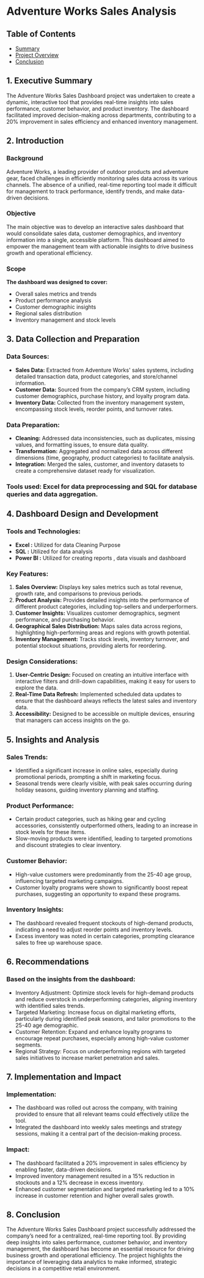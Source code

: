 # Adventure Works Sales Analysis

## Table of Contents
- [Summary](#Executive-Summary)
- [Project Overview](#Data-Collection-and-Preparation)
- [Conclusion](#Conclusion)


## 1. Executive Summary

The Adventure Works Sales Dashboard project was undertaken to create a dynamic, interactive tool that provides real-time insights into sales performance, customer behavior, and product inventory. The dashboard facilitated improved decision-making across departments, contributing to a 20% improvement in sales efficiency and enhanced inventory management.


## 2. Introduction

### Background

Adventure Works, a leading provider of outdoor products and adventure gear, faced challenges in efficiently monitoring sales data across its various channels. The absence of a unified, real-time reporting tool made it difficult for management to track performance, identify trends, and make data-driven decisions.


### Objective
The main objective was to develop an interactive sales dashboard that would consolidate sales data, customer demographics, and inventory information into a single, accessible platform. This dashboard aimed to empower the management team with actionable insights to drive business growth and operational efficiency.


### Scope

<B>The dashboard was designed to cover:</b>

- Overall sales metrics and trends
- Product performance analysis
- Customer demographic insights
- Regional sales distribution
- Inventory management and stock levels
  

## 3. Data Collection and Preparation

### Data Sources:
- <b>Sales Data:</B> Extracted from Adventure Works' sales systems, including detailed transaction data, product categories, and store/channel information.
- <B>Customer Data:</B> Sourced from the company’s CRM system, including customer demographics, purchase history, and loyalty program data.
- <B>Inventory Data:</B> Collected from the inventory management system, encompassing stock levels, reorder points, and turnover rates.


### Data Preparation:
- <B>Cleaning:</B> Addressed data inconsistencies, such as duplicates, missing values, and formatting issues, to ensure data quality.
- <B>Transformation:</B> Aggregated and normalized data across different dimensions (time, geography, product categories) to facilitate analysis.
- <B>Integration:</B> Merged the sales, customer, and inventory datasets to create a comprehensive dataset ready for visualization.

### Tools used: Excel for data preprocessing and SQL for database queries and data aggregation.


## 4. Dashboard Design and Development

### Tools and Technologies:
- <B> Excel :</B> Utilized for data Cleaning Purpose
- <B> SQL :</B> Utilized for data analysis
- <B> Power BI :</B> Utilized for creating reports , data visuals and dashboard

### Key Features:
1. <B>Sales Overview:</B> Displays key sales metrics such as total revenue, growth rate, and comparisons to previous periods.
2. <B>Product Analysis:</B> Provides detailed insights into the performance of different product categories, including top-sellers and underperformers.
3. <B>Customer Insights:</B> Visualizes customer demographics, segment performance, and purchasing behavior.
4. <B>Geographical Sales Distribution:</B> Maps sales data across regions, highlighting high-performing areas and regions with growth potential.
5. <B>Inventory Management:</B> Tracks stock levels, inventory turnover, and potential stockout situations, providing alerts for reordering.


### Design Considerations:
1. <B>User-Centric Design:</B> Focused on creating an intuitive interface with interactive filters and drill-down capabilities, making it easy for users to explore the data.
2. <B>Real-Time Data Refresh:</B> Implemented scheduled data updates to ensure that the dashboard always reflects the latest sales and inventory data.
3. <B>Accessibility:</B> Designed to be accessible on multiple devices, ensuring that managers can access insights on the go.



## 5. Insights and Analysis

### Sales Trends:
- Identified a significant increase in online sales, especially during promotional periods, prompting a shift in marketing focus.
- Seasonal trends were clearly visible, with peak sales occurring during holiday seasons, guiding inventory planning and staffing.

### Product Performance:
- Certain product categories, such as hiking gear and cycling accessories, consistently outperformed others, leading to an increase in stock levels for these items.
- Slow-moving products were identified, leading to targeted promotions and discount strategies to clear inventory.

### Customer Behavior:
- High-value customers were predominantly from the 25-40 age group, influencing targeted marketing campaigns.
- Customer loyalty programs were shown to significantly boost repeat purchases, suggesting an opportunity to expand these programs.

### Inventory Insights:
- The dashboard revealed frequent stockouts of high-demand products, indicating a need to adjust reorder points and inventory levels.
- Excess inventory was noted in certain categories, prompting clearance sales to free up warehouse space.




## 6. Recommendations

### Based on the insights from the dashboard:
- Inventory Adjustment: Optimize stock levels for high-demand products and reduce overstock in underperforming categories, aligning inventory with identified sales trends.
- Targeted Marketing: Increase focus on digital marketing efforts, particularly during identified peak seasons, and tailor promotions to the 25-40 age demographic.
- Customer Retention: Expand and enhance loyalty programs to encourage repeat purchases, especially among high-value customer segments.
- Regional Strategy: Focus on underperforming regions with targeted sales initiatives to increase market penetration and sales.


## 7. Implementation and Impact

### Implementation:
- The dashboard was rolled out across the company, with training provided to ensure that all relevant teams could effectively utilize the tool.
- Integrated the dashboard into weekly sales meetings and strategy sessions, making it a central part of the decision-making process.

### Impact:
- The dashboard facilitated a 20% improvement in sales efficiency by enabling faster, data-driven decisions.
- Improved inventory management resulted in a 15% reduction in stockouts and a 12% decrease in excess inventory.
- Enhanced customer segmentation and targeted marketing led to a 10% increase in customer retention and higher overall sales growth.


## 8. Conclusion
The Adventure Works Sales Dashboard project successfully addressed the company’s need for a centralized, real-time reporting tool. By providing deep insights into sales performance, customer behavior, and inventory management, the dashboard has become an essential resource for driving business growth and operational efficiency. The project highlights the importance of leveraging data analytics to make informed, strategic decisions in a competitive retail environment.

